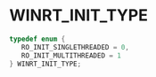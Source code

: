 # WINRT_INIT_TYPE

```C
typedef enum {
   RO_INIT_SINGLETHREADED = 0,
   RO_INIT_MULTITHREADED = 1
} WINRT_INIT_TYPE;
```
